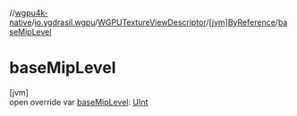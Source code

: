 //[wgpu4k-native](../../../../index.md)/[io.ygdrasil.wgpu](../../index.md)/[WGPUTextureViewDescriptor](../index.md)/[[jvm]ByReference](index.md)/[baseMipLevel](base-mip-level.md)

# baseMipLevel

[jvm]\
open override var [baseMipLevel](base-mip-level.md): [UInt](https://kotlinlang.org/api/core/kotlin-stdlib/kotlin/-u-int/index.html)